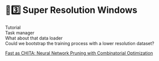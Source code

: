 # 🧬3️⃣ Super Resolution Windows
Tutorial  
Task manager  
What about that data loader  
Could we bootstrap the training process with a lower resolution dataset?  

[Fast as CHITA: Neural Network Pruning with Combinatorial Optimization](https://arxiv.org/abs/2302.14623)  
